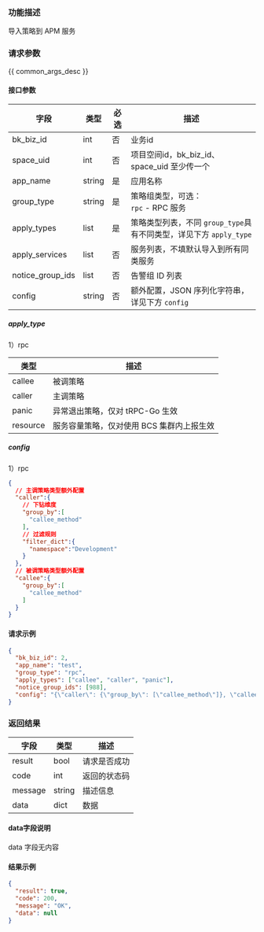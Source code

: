 ### 功能描述

导入策略到 APM 服务

### 请求参数

{{ common_args_desc }}

#### 接口参数

| 字段               | 类型     | 必选 | 描述                                             |
|------------------|--------|----|------------------------------------------------|
| bk_biz_id        | int    | 否  | 业务id                                           |
| space_uid        | int    | 否  | 项目空间id，bk_biz_id、space_uid 至少传一个               |
| app_name         | string | 是  | 应用名称                                           |
| group_type       | string | 是  | 策略组类型，可选：<br />`rpc` - RPC 服务                  |
| apply_types      | list   | 是  | 策略类型列表，不同 `group_type`具有不同类型，详见下方 `apply_type` |
| apply_services   | list   | 否  | 服务列表，不填默认导入到所有同类服务                             |
| notice_group_ids | list   | 否  | 告警组 ID 列表                                      |
| config           | string | 否  | 额外配置，JSON 序列化字符串，详见下方 `config`                 |

##### apply_type

1）rpc

| 类型       | 描述                      |
|----------|-------------------------|
| callee   | 被调策略                    |
| caller   | 主调策略                    |
| panic    | 异常退出策略，仅对 tRPC-Go 生效    |
| resource | 服务容量策略，仅对使用 BCS 集群内上报生效 |

##### config

1）rpc

```json
{
  // 主调策略类型额外配置
  "caller":{
    // 下钻维度
    "group_by":[
      "callee_method"
    ],
    // 过滤规则
    "filter_dict":{
      "namespace":"Development"
    }
  },
  // 被调策略类型额外配置
  "callee":{
    "group_by":[
      "callee_method"
    ]
  }
}
```

#### 请求示例

```json
{
  "bk_biz_id": 2,
  "app_name": "test",
  "group_type": "rpc",
  "apply_types": ["callee", "caller", "panic"],
  "notice_group_ids": [988],
  "config": "{\"caller\": {\"group_by\": [\"callee_method\"]}, \"callee\": {\"group_by\": [\"callee_method\"]}}"
}
```

### 返回结果

| 字段      | 类型     | 描述     |
|---------|--------|--------|
| result  | bool   | 请求是否成功 |
| code    | int    | 返回的状态码 |
| message | string | 描述信息   |
| data    | dict   | 数据     |

#### data字段说明

data 字段无内容

#### 结果示例

```json
{
  "result": true,
  "code": 200,
  "message": "OK",
  "data": null
}
```
